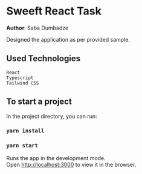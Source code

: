 # Sweeft React Task

**Author**: Saba Dumbadze

Designed the application as per provided sample.

## Used Technologies
    React
    Typescript
    Tailwind CSS

## To start a project

In the project directory, you can run:

### `yarn install`


### `yarn start`

Runs the app in the development mode.\
Open [http://localhost:3000](http://localhost:3000) to view it in the browser.

